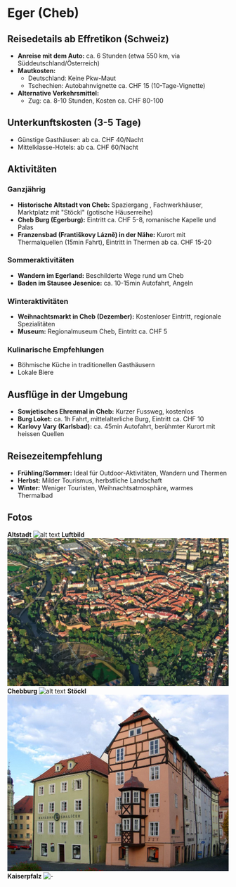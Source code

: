 # Eger (Cheb)

## Reisedetails ab Effretikon (Schweiz)
- **Anreise mit dem Auto:** ca. 6 Stunden (etwa 550 km, via Süddeutschland/Österreich)
- **Mautkosten:**
  - Deutschland: Keine Pkw-Maut
  - Tschechien: Autobahnvignette ca. CHF 15 (10-Tage-Vignette)
- **Alternative Verkehrsmittel:**
  - Zug: ca. 8-10 Stunden, Kosten ca. CHF 80-100

## Unterkunftskosten (3-5 Tage)
- Günstige Gasthäuser: ab ca. CHF 40/Nacht
- Mittelklasse-Hotels: ab ca. CHF 60/Nacht

## Aktivitäten

### Ganzjährig
- **Historische Altstadt von Cheb:** Spaziergang , Fachwerkhäuser, Marktplatz mit "Stöckl" (gotische Häuserreihe)
- **Cheb Burg (Egerburg):** Eintritt ca. CHF 5-8, romanische Kapelle und Palas
- **Franzensbad (Františkovy Lázně) in der Nähe:** Kurort mit Thermalquellen (15min Fahrt), Eintritt in Thermen ab ca. CHF 15-20

### Sommeraktivitäten
- **Wandern im Egerland:** Beschilderte Wege rund um Cheb
- **Baden im Stausee Jesenice:** ca. 10-15min Autofahrt, Angeln

### Winteraktivitäten
- **Weihnachtsmarkt in Cheb (Dezember):** Kostenloser Eintritt, regionale Spezialitäten
- **Museum:** Regionalmuseum Cheb, Eintritt ca. CHF 5

### Kulinarische Empfehlungen
- Böhmische Küche in traditionellen Gasthäusern
- Lokale Biere

## Ausflüge in der Umgebung
- **Sowjetisches Ehrenmal in Cheb:** Kurzer Fussweg, kostenlos
- **Burg Loket:** ca. 1h Fahrt, mittelalterliche Burg, Eintritt ca. CHF 10
- **Karlovy Vary (Karlsbad):** ca. 45min Autofahrt, berühmter Kurort mit heissen Quellen

## Reisezeitempfehlung
- **Frühling/Sommer:** Ideal für Outdoor-Aktivitäten, Wandern und Thermen
- **Herbst:** Milder Tourismus, herbstliche Landschaft
- **Winter:** Weniger Touristen, Weihnachtsatmosphäre, warmes Thermalbad

## Fotos
**Altstadt**
![alt text](image.png)
**Luftbild**
![alt text](image-1.png)
**Chebburg**
![alt text](image-2.png)
**Stöckl**
![alt text](image-3.png)
**Kaiserpfalz**
![-](image-4.png)